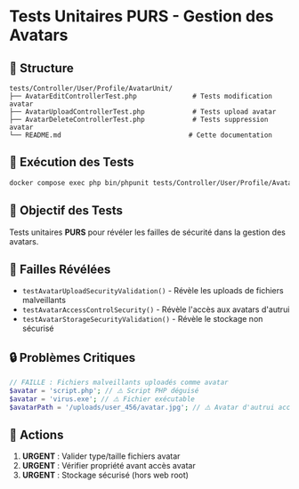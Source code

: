 # Tests Unitaires PURS - Gestion des Avatars

## 📁 Structure
```
tests/Controller/User/Profile/AvatarUnit/
├── AvatarEditControllerTest.php              # Tests modification avatar
├── AvatarUploadControllerTest.php            # Tests upload avatar
├── AvatarDeleteControllerTest.php            # Tests suppression avatar
└── README.md                                # Cette documentation
```

## 🚀 Exécution des Tests

```bash
docker compose exec php bin/phpunit tests/Controller/User/Profile/AvatarUnit --testdox
```

## 🎯 Objectif des Tests

Tests unitaires **PURS** pour révéler les failles de sécurité dans la gestion des avatars.

## 🚨 Failles Révélées

- `testAvatarUploadSecurityValidation()` - Révèle les uploads de fichiers malveillants
- `testAvatarAccessControlSecurity()` - Révèle l'accès aux avatars d'autrui
- `testAvatarStorageSecurityValidation()` - Révèle le stockage non sécurisé

## 🔒 Problèmes Critiques

```php
// FAILLE : Fichiers malveillants uploadés comme avatar
$avatar = 'script.php'; // ⚠️ Script PHP déguisé
$avatar = 'virus.exe'; // ⚠️ Fichier exécutable
$avatarPath = '/uploads/user_456/avatar.jpg'; // ⚠️ Avatar d'autrui accessible
```

## 🎯 Actions

1. **URGENT** : Valider type/taille fichiers avatar
2. **URGENT** : Vérifier propriété avant accès avatar
3. **URGENT** : Stockage sécurisé (hors web root)